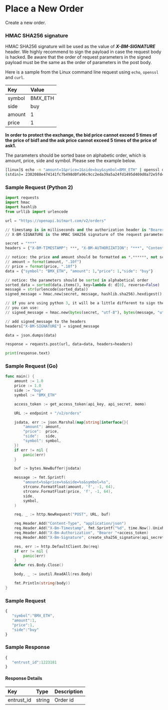 # Place a New Order

Create a new order.

### HMAC SHA256 signature

HMAC SHA256 signature will be used as the value of _**X-BM-SIGNATURE**_ header. We highly recommend to sign the payload in case the request body is hacked. Be aware that the order of request parameters in the signed payload must be the same as the order of parameters in the post body.

Here is a sample from the Linux command line request using ```echo```, ```openssl``` and ```curl```.

| Key | Value |
| :--- | :--- |
| symbol | BMX_ETH |
| side | buy |
| amount | 1 |
| price | 1 |

**In order to protect the exchange, the bid price cannot exceed 5 times of the price of bid1 and the ask price cannot exceed 5 times of the price of ask1.**

The parameters should be sorted base on alphabetic order, which is amount, price, side and symbol. Please see the example below.

```sh
[linux]$ echo -n "amount=1&price=1&side=buy&symbol=BMX_ETH" | openssl dgst -sha256 -hmac "8c08d9d5c3d15b105dbddaf96e427ac6"
(stdin)= 2302088e474141fc7b498d0fa96c9cc2eda39a5a24fd1495d469d0a72e5fd483
```

### Sample Request \(Python 2\)

```py
import requests
import hmac
import hashlib
from urllib import urlencode

url = "https://openapi.bitmart.com/v2/orders"

// timestamp is in milliseconds and the authorization header is "Bearer " + token
// X-BM-SIGNATURE is the HMAC SHA256 signature of the request parameters encrypted by API Secret

secret = "***"
headers = {"X-BM-TIMESTAMP": ***, "X-BM-AUTHORIZATION": "***", "Content-Type": "application/json"}

// notice: the price and amount should be formatted as *.******, not scientific notation
// amount = format(amount, ".10f")
// price = format(price, ".10f")
data = {"symbol": "BMX_ETH", "amount": 1,"price": 1,"side": "buy"}

// notice: the parameters should be sorted in alphabetical order
sorted_data = sorted(data.items(), key=lambda d: d[0], reverse=False)
message = str(urlencode(sorted_data))
signed_message = hmac.new(secret, message, hashlib.sha256).hexdigest()

// if you are using python 3, it will be a little different to sign the message
// you can use: 
// signed_message = hmac.new(bytes(secret, "utf-8"), bytes(message, "utf-8"), hashlib.sha256).hexdigest()

// add signed_message to the headers
headers["X-BM-SIGNATURE"] = signed_message

data = json.dumps(data)

response = requests.post(url, data=data, headers=headers)

print(response.text)
```

### Sample Request \(Go\)
```go
func main() {
    amount := 1.0
    price := 1.0
    side := "buy"
    symbol := "BMX_ETH"

    access_token := get_access_token(api_key, api_secret, memo)

    URL := endpoint + "/v2/orders"

    jsdata, err := json.Marshal(map[string]interface{}{
        "amount": amount,
        "price":  price,
        "side":   side,
        "symbol": symbol,
    })
    if err != nil {
        panic(err)
    }

    buf := bytes.NewBuffer(jsdata)

    message := fmt.Sprintf(
        "amount=%s&price=%s&side=%s&symbol=%s",
        strconv.FormatFloat(amount, 'f', -1, 64),
        strconv.FormatFloat(price, 'f', -1, 64),
        side,
        symbol,
    )

    req, _ := http.NewRequest("POST", URL, buf)

    req.Header.Add("Content-Type", "application/json")
    req.Header.Add("X-Bm-Timestamp", fmt.Sprintf("%d", time.Now().UnixNano()/1000000))
    req.Header.Add("X-Bm-Authorization", "Bearer "+access_token)
    req.Header.Add("X-Bm-Signature", create_sha256_signature(api_secret, message))

    res, err := http.DefaultClient.Do(req)
    if err != nil {
        panic(err)
    }
    defer res.Body.Close()

    body, _ := ioutil.ReadAll(res.Body)

    fmt.Println(string(body))
}

```

### Sample Request

```js
{
   "symbol":"BMX_ETH",
   "amount":1,
   "price":1,
   "side":"buy"
}
```

### Sample Response
```js
{
   "entrust_id":1223181
}
```

#### Response Details

| Key | Type | Description |
| :--- | :--- | :--- |
| entrust_id | string | Order id |





